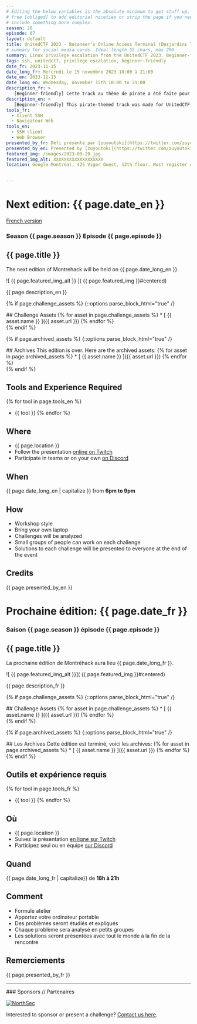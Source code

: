 ```yaml
---
# Editing the below variables is the absolute minimum to get stuff up. Feel
# free [obliged] to add editorial niceties or strip the page if you need to
# include something more complex.
season: 20
episode: 07
layout: default
title: UnitedCTF 2023 - Bucaneer's Online Access Terminal (Desjardins Track)
# summary for social media cards. Ideal length 55 chars, max 200
summary: Linux privilege escalation from the UnitedCTF 2023. Beginner-friendly.
tags: ssh, unitedctf, privilege escalation, beginner-friendly
date_fr: 2023-11-15
date_long_fr: Mercredi le 15 novembre 2023 18:00 à 21:00
date_en: 2023-11-15
date_long_en: Wednesday, november 15th 18:00 to 21:00
description_fr: >
   [Beginner-friendly] Cette track au thème de pirate a été faite pour le UnitedCTF comme un challenge d'introduction à l'escalade de privilège (privilege escalation) via des mauvaises pratiques de sysadmin, menant ultimement à une exécution de code (RCE). NOTE IMPORTANTE: Avant d'aller à l'événement au 12e étage, on doit s'enregistrer au 9e étage.
description_en: >
   [Beginner-friendly] This pirate-themed track was made for UnitedCTF as an introduction to privilege escalation through common bad sysadmin practices, ultimately leading to RCE. IMPORTANT NOTE: Before going to the event on the 12th floor, you need to register on the 9th floor.
tools_fr:
  - Client SSH
  - Navigateur Web
tools_en:
  - SSH client
  - Web Browser
presented_by_fr: Défi présenté par [zuyoutoki](https://twitter.com/zuyoutoki, https://zuy.out.oki.moe)
presented_by_en: Presented by [zuyoutoki](https://twitter.com/zuyoutoki, https://zuy.out.oki.moe)
featured_img: /images/2023-09-20.jpg
featured_img_alt: XXXXXXXXXXXXXXXXXXX
location: Google Montréal, 425 Viger Ouest, 12th floor. Must register on the 9th floor before.

  
---
```


# Next edition: {{ page.date_en }}
[French version](#french)

### Season {{ page.season }} Episode {{ page.episode }}

## {{ page.title }}

The next edition of Montrehack will be held on {{ page.date_long_en }}.

![ {{ page.featured_img_alt }} ]( {{ page.featured_img }}#centered)

{{ page.description_en }}

{% if page.challenge_assets %}
{::options parse_block_html="true" /}
<div class="assets">
## Challenge Assets
{% for asset in page.challenge_assets %}
* [ {{ asset.name }} ]({{ asset.url }})
{% endfor %}
</div>
{% endif %}

{% if page.archived_assets %}
{::options parse_block_html="true" /}
<div class="archives">
## Archives
This edition is over. Here are the archived assets:
{% for asset in page.archived_assets %}
* [ {{ asset.name }} ]({{ asset.url }})
{% endfor %}
</div>
{% endif %}

## Tools and Experience Required

{% for tool in page.tools_en %}
* {{ tool }}
{% endfor %}

## Where


* {{ page.location }}
* Follow the presentation [online on Twitch](https://twitch.tv/montrehack/)
* Participate in teams or on your own [on Discord](https://discord.gg/4qfFwPX)

## When

{{ page.date_long_en | capitalize }} from **6pm to 9pm**

## How

* Workshop style
* Bring your own laptop
* Challenges will be analyzed
* Small groups of people can work on each challenge
* Solutions to each challenge will be presented to everyone at the end of the event

## Credits

{{ page.presented_by_en }}

<a id="french"></a>

# Prochaine édition: {{ page.date_fr }}

### Saison {{ page.season }} épisode {{ page.episode }}

## {{ page.title }}

La prochaine édition de Montréhack aura lieu {{ page.date_long_fr }}.

![ {{ page.featured_img_alt }}]( {{ page.featured_img }}#centered)

{{ page.description_fr }}

{% if page.challenge_assets %}
{::options parse_block_html="true" /}
<div class="assets">
## Challenge Assets
{% for asset in page.challenge_assets %}
* [ {{ asset.name }} ]({{ asset.url }})
{% endfor %}
</div>
{% endif %}

{% if page.archived_assets %}
{::options parse_block_html="true" /}
<div class="archives">
## Les Archives
Cette édition est terminé, voici les archives:
{% for asset in page.archived_assets %}
* [ {{ asset.name }} ]({{ asset.url }})
{% endfor %}
</div>
{% endif %}

## Outils et expérience requis

{% for tool in page.tools_fr %}
* {{ tool }}
{% endfor %}

## Où

* {{ page.location }}
* Suivez la présentation [en ligne sur Twitch](https://twitch.tv/montrehack/)
* Participez seul ou en équipe [sur Discord](https://discord.gg/4qfFwPX)

## Quand

{{ page.date_long_fr | capitalize}} de **18h à 21h**

## Comment

* Formule atelier
* Apportez votre ordinateur portable
* Des problèmes seront étudiés et expliqués
* Chaque problème sera analysé en petits groupes
* Les solutions seront présentées avec tout le monde à la fin de la rencontre

## Remerciements

{{ page.presented_by_fr }}

<hr/>
### Sponsors // Partenaires

[![NorthSec](/images/nsec_logo.png)](https://nsec.io/)

Interested to sponsor or present a challenge? [Contact us here](https://docs.google.com/forms/d/e/1FAIpQLSecc0vfe3pIwMJjIBCYW4G43ZwtagwVESu_qHKnglnBc3R3ww/viewform?usp=sf_link).